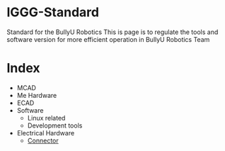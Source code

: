 # IGGG-Standard
Standard for the BullyU Robotics 
This is page is to regulate the tools and software version for more efficient operation in BullyU Robotics Team

# Index
* MCAD
* Me Hardware
* ECAD
* Software
  * Linux related
  * Development tools
* Electrical Hardware
  * [Connector](https://github.com/PolyU-Robocon/IGGG-Connector-Standard)
